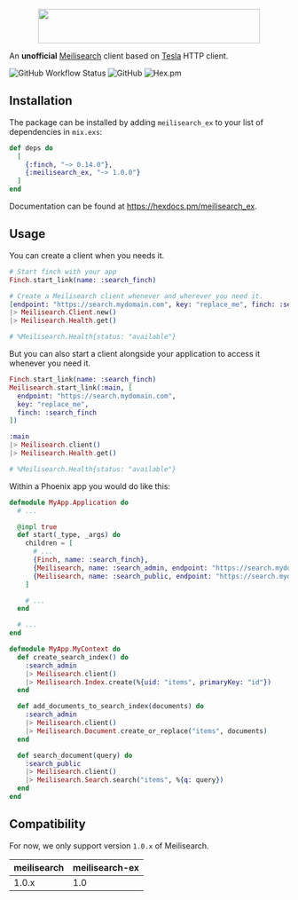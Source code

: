 <p align="center">
  <img width="400" height="62" src="https://raw.githubusercontent.com/nutshell-lab/meilisearch-ex/main/meilisearch-ex.png">
</p>

An **unofficial** [Meilisearch](https://www.meilisearch.com/) client based on [Tesla](https://github.com/elixir-tesla/tesla) HTTP client.

![GitHub Workflow Status](https://img.shields.io/github/actions/workflow/status/nutshell-lab/meilisearch-ex/elixir.yml)
![GitHub](https://img.shields.io/github/license/nutshell-lab/meilisearch-ex)
![Hex.pm](https://img.shields.io/hexpm/v/meilisearch_ex)

## Installation

The package can be installed by adding `meilisearch_ex` to your list of dependencies in `mix.exs`:

```elixir
def deps do
  [
    {:finch, "~> 0.14.0"},
    {:meilisearch_ex, "~> 1.0.0"}
  ]
end
```

Documentation can be found at <https://hexdocs.pm/meilisearch_ex>.

## Usage

You can create a client when you needs it.

```elixir
# Start finch with your app
Finch.start_link(name: :search_finch)

# Create a Meilisearch client whenever and wherever you need it.
[endpoint: "https://search.mydomain.com", key: "replace_me", finch: :search_finch]
|> Meilisearch.Client.new()
|> Meilisearch.Health.get()

# %Meilisearch.Health{status: "available"}
```

But you can also start a client alongside your application to access it whenever you need it.

```elixir
Finch.start_link(name: :search_finch)
Meilisearch.start_link(:main, [
  endpoint: "https://search.mydomain.com",
  key: "replace_me",
  finch: :search_finch
])

:main
|> Meilisearch.client()
|> Meilisearch.Health.get()

# %Meilisearch.Health{status: "available"}
```

Within a Phoenix app you would do like this:

```elixir
defmodule MyApp.Application do
  # ...

  @impl true
  def start(_type, _args) do
    children = [
      # ...
      {Finch, name: :search_finch},
      {Meilisearch, name: :search_admin, endpoint: "https://search.mydomain.com", key: "key_admin", finch: :search_finch},
      {Meilisearch, name: :search_public, endpoint: "https://search.mydomain.com", key: "key_public", finch: :search_finch}
    ]

    # ...
  end

  # ...
end

defmodule MyApp.MyContext do
  def create_search_index() do
    :search_admin
    |> Meilisearch.client()
    |> Meilisearch.Index.create(%{uid: "items", primaryKey: "id"})
  end

  def add_documents_to_search_index(documents) do
    :search_admin
    |> Meilisearch.client()
    |> Meilisearch.Document.create_or_replace("items", documents)
  end

  def search_document(query) do
    :search_public
    |> Meilisearch.client()
    |> Meilisearch.Search.search("items", %{q: query})
  end
end
```

## Compatibility

For now, we only support version `1.0.x` of Meilisearch.

|  meilisearch  | meilisearch-ex |
| ------------- | ------------- |
|     1.0.x     |      1.0      |

